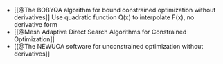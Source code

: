 - [[@The BOBYQA algorithm for bound constrained optimization without derivatives]]
  Use quadratic function Q(x) to interpolate F(x), no derivative form
- [[@Mesh Adaptive Direct Search Algorithms for Constrained Optimization]]
- [[@The NEWUOA software for unconstrained optimization without derivatives]]